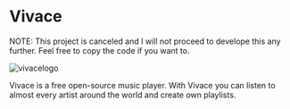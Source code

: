 # Vivace
NOTE: This project is canceled and I will not proceed to develope this any further. Feel free to copy the code if you want to.

![vivacelogo](https://user-images.githubusercontent.com/29477753/123559706-4bbaac00-d7a6-11eb-8cc3-f4d7a6b531c1.png)

Vivace is a free open-source music player. With Vivace you can listen to almost every artist around the world and create own playlists.
